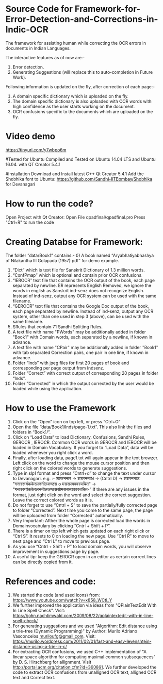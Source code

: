 # Source Code for Framework-for-Error-Detection-and-Corrections-in-Indic-OCR
The framework for assisting human while correcting the OCR errors in documents in Indian Languages.


The interactive features as of now are:-
1. Error detection.
2. Generating Suggestions (will replace this to auto-completion in Future Work).

Following information is updated on the fly, after correction of each page:-
1. A domain specific dictionary which is uploaded on the fly.
2. The domain specific dictionary is also uploaded with OCR words with high confidence as the user starts working on the document.
3. OCR confusions specific to the documents which are uploaded on the fly.

# Video demo

https://tinyurl.com/y7wbpo6m 

#Tested for Ubuntu
Compiled and Tested on Ubuntu 14.04 LTS and Ubuntu 16.04. with QT Creator 5.4.1

#Installation
Download and Install latest C++ Qt Creator 5.4.1
Add the Shobhika font to Ubuntu: https://github.com/Sandhi-IITBombay/Shobhika for Devanagari

# How to run the code?
Open Project with Qt Creator: Open File qpadfinal/qpadfinal.pro
Press "Ctrl+R" to run the code

# Creating Databse for Framework:

The folder “data/Book1” contains:-
0) A book named “Aryabhatiyabhashya of Nilakantha III Golapada (1957).pdf” for demo example.
1) “Dict” which is text file for Sanskrit Dictionary of 1.3 million words.
2) “ConfPmap” which is optional and contain prior OCR confusions.
3) “IEROCR” text file that contains the OCR output of the book, each page separated by newline. ER represents English Removed, we ignore the words in english as Sanskrit ind-senz does not recognize English. Instead of ind-senz, output any OCR system can be used with the same filename.
4) “GEROCR” text file that contains the Google Doc output of the book, each page separated by newline. Instead of ind-senz, output any OCR system, other than one used in step 3 (above), can be used with the same filename.
5) SRules that contain 71 Sandhi Splitting Rules.
6) A text file with name "PWords" may be additionally added in folder "Book1" with Domain words, each separated by a newline, if known in advance.
7) A text file with name "CPair" may be additionally added in folder "Book1" with tab separated Correction pairs, one pair in one line, if known in advance.
6) Folder “Inds” with jpeg files for first 20 pages of book and corresponding per page output from Indsenz.
7) Folder “Correct” with correct output of corresponding 20 pages in folder “Inds”.
8) Folder “Corrected” in which the output corrected by the user would be loaded while using the application.

# How to use the Framework

1) Click on the “Open” icon on top left, or press “Ctrl+O”
2) Open the file “data/Book1/Inds/page-1.txt”. This also link the files and folders in “Book1/”.
3) Click on “Load Data” to load Dictionary, Confusions, Sandhi Rules, GEROCR , IEROCR. Common OCR words in GEROCR and IEROCR will be loaded in Domain Vocabulary. If you forget to “Load Data”, data will be loaded whenever you right click a word.
4) Finally, after loading data, page1.txt will again appear in the text browzer. Left click on the word to change the mouse cursor position and then right click on the colored words to generate suggestions.
5) Type in slp1 format and press “Cntrl+d” to change the text under cursor to Devanagari.
e.g. :-
शशरननार -> शशरननाN -> (Cntrl D) -> शशरननाड
"गनाररर्ग्यककेरलननीलकण्ठस o मससस्वववरचचित" -> "गनाररर्ग्यककेरलननीलकण्ठससोमससस्वववरचचित-”
If there are any issues in the format, just right click on the word and select the correct suggestion. Leave the correct colored words as it is.
6) Do not forget to use “Cntrl + S” to save the partially/fully corrected page to folder “Corrected”. Next time you come to the same page, the page will be uploaded from folder “Corrected” automatically.
7) Very Important: Afther the whole page is corrected load the words in Domainvocabulary by clicking “Cntrl + Shift + P”.
8) There is a timer on top left which gets updated on each right click or “Ctrl S”. It resets to 0 on loading the new page. Use “Ctrl R” to move to next page and “Ctrl L” to move to previous page.
9) As you use “Cntrl + Shift + P” to load domain words, you will observe improvement in suggestions page by page.
10) A useful tip: keep the GEROCR open in an editor as certain correct lines can be directly copied from it.

# References and code:
1. We started the code (and used icons) from: https://www.youtube.com/watch?v=x858_WCtl_Y
2. We further improved the application via ideas from "QPlainTextEdit With In Line Spell Check". Visit: https://john.nachtimwald.com/2009/08/22/qplaintextedit-with-in-line-spell-check/
3. For generating suggestions and  we used "Algorithm: Edit distance using a trie-tree (Dynamic Programming)" by Author: Murilo Adriano Vasconcelos <muriloufg@gmail.com>.
Visit: https://murilo.wordpress.com/2011/02/01/fast-and-easy-levenshtein-distance-using-a-trie-in-c/
4. For extracting OCR confusions, we used C++ implementation of "A linear space algorithm for computing maximal common subsequences" by D. S. Hirschberg for allignment. Visit  http://portal.acm.org/citation.cfm?id=360861. 
We further developed the code to extract OCR confusions from unalligned OCR text, alligned OCR text and Correct text. 


